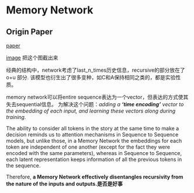# Memory Network


## Origin Paper
[paper](https://arxiv.org/abs/1410.3916v11)

[image](https://www.braincreators.com/2018/06/memory-networks/) 把这个图截出来

经典的结构中，network考虑了last_n_times历史信息，recursive的部分放在了 o+u 部分.
该模型也衍生出了很多变种，如C和A保持相同之类的，都是实验性质。

memory network可以将entire sequence表达为一个vector，但表达的方式使其失去sequential信息。 为解决这个问题：*adding a **‘time encoding’** vector to the embedding of each input, and learning these vectors along during training.* 

The ability to consider all tokens in the story at the same time to make a decision reminds us to attention mechanisms in Sequence to Sequence models, but unlike those, in a Memory Network the embeddings for each token are independent of one another (except for the fact they were encoded with the same parameters), whereas in Sequence to Sequence, each latent representation keeps information of all the previous tokens in the sequence. 

Therefore, **a Memory Network effectively disentangles recursivity from the nature of the inputs and outputs.是否是好事**